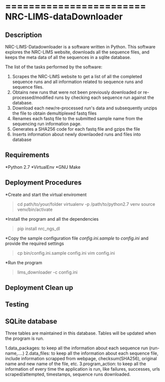 ========================
NRC-LIMS-dataDownloader
========================


Description
-----------

NRC-LIMS-Datadownloader is a software written in Python. This software explores the NRC-LIMS website, downloads all the sequence files, and keeps the meta data of all the sequences in a sqlite database.

The list of the tasks performed by the software:
1. Scrapes the NRC-LIMS website to get a list of all the completed sequence runs and all information related to sequence runs and sequence files.
2. Obtains new runs that were not been previously downloaded or re-processed/modified runs by checking each sequence run against the database.
3. Download each new/re-processed run's data and subsequently unzips the file to obtain demultiplexed fastq files
4. Renames each fastq file to the submitted sample name from the sequencing run information page.
5. Generates a SHA256 code for each fastq file and gzips the file
6. Inserts information about newly downlaoded runs and files into database


Requirements
------------

*Python 2.7
*VirtualEnv
*GNU Make


Deployment Procedures
---------------------

*Create and start the virtual enviroment 
 > cd path/to/your/folder
 > virtualenv -p /path/to/python2.7 venv
 > source venv/bin/activate

*Install the program and all the dependencies
 > pip install nrc_ngs_dl 
 
*Copy the sample configuration file _config.ini.sample_ to _config.ini_ and provide the required settings
 > cp bin/config.ini.sample config.ini
 > vim config.ini
 
*Run the program
 > lims_downloader -c config.ini


Deployment Clean up
--------------------



Testing
-------



SQLite database
----------------

Three tables are maintained in this database. Tables will be updated when the program is run.

1.data_packages: to keep all the information about each sequence run
 (run-name,....)
2.data_files: to keep all the information about each sequence file, 
include information scrapped from webpage, checksum(SHA256), original name and new name of the file, etc. 
3.program_action: to keep all the information of every time the application is run,
  like failures, successes, urls scraped/attempted, timestamps, sequence runs downloaded. 




